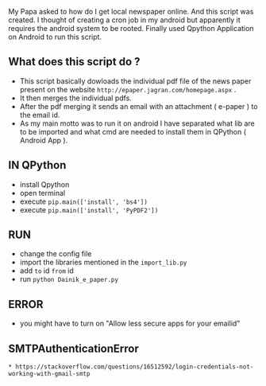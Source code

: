 My Papa asked to how do I get local newspaper online.
And this script was created.
I thought of creating a cron job in my android but apparently it requires the android system to be rooted.
Finally used Qpython Application on Android to run this script.


## What does this script do ?
  * This script basically dowloads the individual pdf file of the news paper present on the website `http://epaper.jagran.com/homepage.aspx` .
  * It then merges the individual pdfs.
  * After the pdf merging it sends an email with an attachment ( e-paper ) to the email id.
  * As my main motto was to run it on android I have separated what lib are to be imported and what cmd are needed to install them in QPython ( Android App ).

## IN QPython 
  * install Qpython 
  * open terminal 
  * execute `pip.main(['install', 'bs4'])`
  * execute `pip.main(['install', 'PyPDF2'])`

## RUN
  * change the config file
  * import the libraries mentioned in the `import_lib.py`
  * add `to` id `from` id
  * run `python Dainik_e_paper.py`


## ERROR
  * you might have to turn on "Allow less secure apps for your emailid"
  ## SMTPAuthenticationError
    * https://stackoverflow.com/questions/16512592/login-credentials-not-working-with-gmail-smtp
